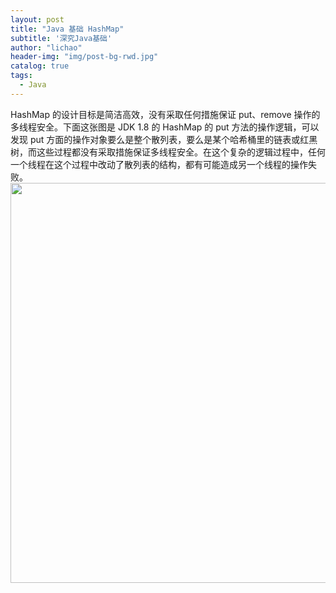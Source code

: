 ```yaml
---
layout: post
title: "Java 基础 HashMap"
subtitle: '深究Java基础'
author: "lichao"
header-img: "img/post-bg-rwd.jpg"
catalog: true
tags:
  - Java 
---
```


HashMap 的设计目标是简洁高效，没有采取任何措施保证 put、remove 操作的多线程安全。下面这张图是 JDK 1.8 的 HashMap 的 put 方法的操作逻辑，可以发现 put 方面的操作对象要么是整个散列表，要么是某个哈希桶里的链表或红黑树，而这些过程都没有采取措施保证多线程安全。在这个复杂的逻辑过程中，任何一个线程在这个过程中改动了散列表的结构，都有可能造成另一个线程的操作失败。<img src="https://pic3.zhimg.com/50/v2-68f6c6ac43dcdf661a7f28e25a4b5098_hd.jpg" data-size="normal" data-rawwidth="640" data-rawheight="507" class="origin_image zh-lightbox-thumb" width="640" data-original="https://pic3.zhimg.com/v2-68f6c6ac43dcdf661a7f28e25a4b5098_r.jpg"/>

